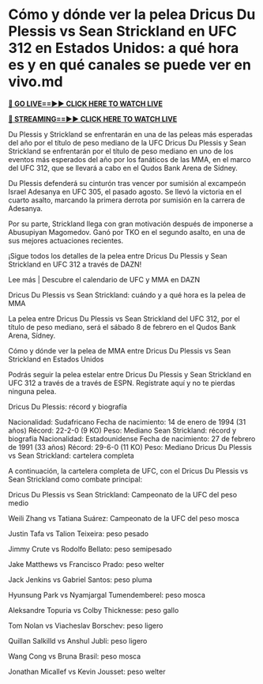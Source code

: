 # Cómo y dónde ver la pelea Dricus Du Plessis vs Sean Strickland en UFC 312 en Estados Unidos: a qué hora es y en qué canales se puede ver en vivo.md

**[🔴 GO LIVE==►► CLICK HERE TO WATCH LIVE](https://ufc312fast.blogspot.com/2025/02/all-soccer-free-hd.html)**

**[🔴 STREAMING==►► CLICK HERE TO WATCH LIVE](https://ufc312fast.blogspot.com/2025/02/all-soccer-free-hd.html)**

Du Plessis y Strickland se enfrentarán en una de las peleas más esperadas del año por el título de peso mediano de la UFC
Dricus Du Plessis y Sean Strickland se enfrentarán por el título de peso mediano en uno de los eventos más esperados del año por los fanáticos de las MMA, en el marco del UFC 312, que se llevará a cabo en el Qudos Bank Arena de Sídney.

Du Plessis defenderá su cinturón tras vencer por sumisión al excampeón Israel Adesanya en UFC 305, el pasado agosto. Se llevó la victoria en el cuarto asalto, marcando la primera derrota por sumisión en la carrera de Adesanya.

Por su parte, Strickland llega con gran motivación después de imponerse a Abusupiyan Magomedov. Ganó por TKO en el segundo asalto, en una de sus mejores actuaciones recientes.

¡Sigue todos los detalles de la pelea entre Dricus Du Plessis y Sean Strickland en UFC 312 a través de DAZN!

Lee más | Descubre el calendario de UFC y MMA en DAZN

Dricus Du Plessis vs Sean Strickland: cuándo y a qué hora es la pelea de MMA

La pelea entre Dricus Du Plessis vs Sean Strickland del UFC 312, por el título de peso mediano, será el sábado 8 de febrero en el Qudos Bank Arena, Sídney.

Cómo y dónde ver la pelea de MMA entre Dricus Du Plessis vs Sean Strickland en Estados Unidos

Podrás seguir la pelea estelar entre Dricus Du Plessis y Sean Strickland en UFC 312 a través de a través de ESPN. Regístrate aquí y no te pierdas ninguna pelea.

Dricus Du Plessis: récord y biografía

Nacionalidad: Sudafricano
Fecha de nacimiento: 14 de enero de 1994 (31 años)
Récord: 22-2-0 (9 KO)
Peso: Mediano
Sean Strickland: récord y biografía
Nacionalidad: Estadounidense
Fecha de nacimiento: 27 de febrero de 1991 (33 años)
Récord: 29-6-0 (11 KO)
Peso: Mediano
Dricus Du Plessis vs Sean Strickland: cartelera completa

A continuación, la cartelera completa de UFC, con el Dricus Du Plessis vs Sean Strickland como combate principal:

Dricus Du Plessis vs Sean Strickland: Campeonato de la UFC del peso medio

Weili Zhang vs Tatiana Suárez: Campeonato de la UFC del peso mosca

Justin Tafa vs Talion Teixeira: peso pesado

Jimmy Crute vs Rodolfo Bellato: peso semipesado

Jake Matthews vs Francisco Prado: peso welter

Jack Jenkins vs Gabriel Santos: peso pluma

Hyunsung Park vs Nyamjargal Tumendemberel: peso mosca

Aleksandre Topuria vs Colby Thicknesse: peso gallo

Tom Nolan vs Viacheslav Borschev: peso ligero

Quillan Salkilld vs Anshul Jubli: peso ligero

Wang Cong vs Bruna Brasil: peso mosca

Jonathan Micallef vs Kevin Jousset: peso welter
